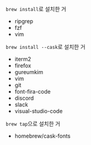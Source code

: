 `brew install`로 설치한 거 
- ripgrep
- fzf
- vim

`brew install --cask`로 설치한 거

- iterm2
- firefox
- gureumkim
- vim
- git
- font-fira-code
- discord 
- slack
- visual-studio-code

`brew tap`으로 설치한 거
- homebrew/cask-fonts
